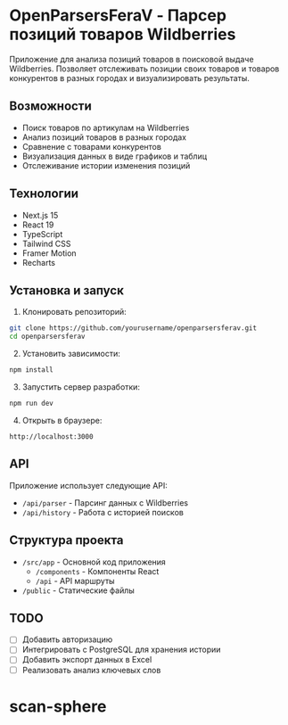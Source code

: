 # OpenParsersFeraV - Парсер позиций товаров Wildberries

Приложение для анализа позиций товаров в поисковой выдаче Wildberries. Позволяет отслеживать позиции своих товаров и товаров конкурентов в разных городах и визуализировать результаты.

## Возможности

- Поиск товаров по артикулам на Wildberries
- Анализ позиций товаров в разных городах
- Сравнение с товарами конкурентов
- Визуализация данных в виде графиков и таблиц
- Отслеживание истории изменения позиций

## Технологии

- Next.js 15
- React 19
- TypeScript
- Tailwind CSS
- Framer Motion
- Recharts

## Установка и запуск

1. Клонировать репозиторий:

```bash
git clone https://github.com/yourusername/openparsersferav.git
cd openparsersferav
```

2. Установить зависимости:

```bash
npm install
```

3. Запустить сервер разработки:

```bash
npm run dev
```

4. Открыть в браузере:

```
http://localhost:3000
```

## API

Приложение использует следующие API:

- `/api/parser` - Парсинг данных с Wildberries
- `/api/history` - Работа с историей поисков

## Структура проекта

- `/src/app` - Основной код приложения
  - `/components` - Компоненты React
  - `/api` - API маршруты
- `/public` - Статические файлы

## TODO

- [ ] Добавить авторизацию
- [ ] Интегрировать с PostgreSQL для хранения истории
- [ ] Добавить экспорт данных в Excel
- [ ] Реализовать анализ ключевых слов
# scan-sphere

